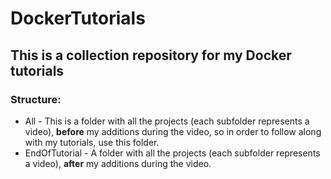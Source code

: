 # DockerTutorials
## This is a collection repository for my Docker tutorials

### Structure:
 - All - This is a folder with all the projects (each subfolder represents a video), **before** my additions during the video, so in order to follow along with my tutorials, use this folder.
 - EndOfTutorial - A folder with all the projects (each subfolder represents a video), **after** my additions during the video.
